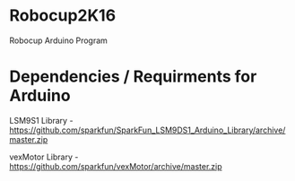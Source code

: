 # Robocup2K16
Robocup Arduino Program

# Dependencies / Requirments for Arduino

LSM9S1 Library - https://github.com/sparkfun/SparkFun_LSM9DS1_Arduino_Library/archive/master.zip

vexMotor Library - https://github.com/sparkfun/vexMotor/archive/master.zip
